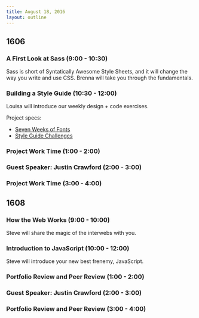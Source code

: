 ```yaml
---
title: August 18, 2016
layout: outline
---
```


## 1606


### A First Look at Sass (9:00 - 10:30)

Sass is short of Syntatically Awesome Style Sheets, and it will change the way you write and use CSS. Brenna will take you  through the fundamentals.

### Building a Style Guide (10:30 - 12:00)

Louisa will introduce our weekly design + code exercises.

Project specs:

- [Seven Weeks of Fonts](http://frontend.turing.io/projects/seven-weeks-of-fonts.html)
- [Style Guide Challenges](http://frontend.turing.io/projects/style-guide-challenges.html)

### Project Work Time (1:00 - 2:00)

### Guest Speaker: Justin Crawford (2:00 - 3:00)

### Project Work Time (3:00 - 4:00)

## 1608

### How the Web Works (9:00 - 10:00)

Steve will share the magic of the interwebs with you.

### Introduction to JavaScript (10:00 - 12:00)

Steve will introduce your new best frenemy, JavaScript.

### Portfolio Review and Peer Review (1:00 - 2:00)

### Guest Speaker: Justin Crawford (2:00 - 3:00)

### Portfolio Review and Peer Review (3:00 - 4:00)
